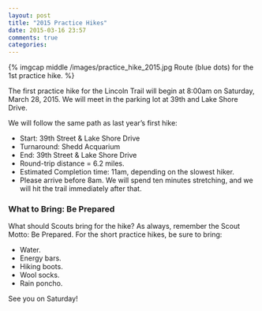 ```yaml
---
layout: post
title: "2015 Practice Hikes"
date: 2015-03-16 23:57
comments: true
categories: 
---
```

{% imgcap middle /images/practice_hike_2015.jpg Route (blue dots) for the 1st practice hike. %}

The first practice hike for the Lincoln Trail will begin at 8:00am on Saturday, March 28, 2015. We will meet in the parking lot at 39th and Lake Shore Drive.
<!--more-->
We will follow the same path as last year’s first hike:

* Start: 39th Street & Lake Shore Drive
* Turnaround: Shedd Acquarium
* End: 39th Street & Lake Shore Drive
* Round-trip distance = 6.2 miles.
* Estimated Completion time: 11am, depending on the slowest hiker.
* Please arrive before 8am. We will spend ten minutes stretching, and we will hit the trail immediately after that.
 
### What to Bring: Be Prepared
What should Scouts bring for the hike? As always, remember the Scout Motto: Be Prepared. For the short practice hikes, be sure to bring:

* Water.
* Energy bars.
* Hiking boots.
* Wool socks.
* Rain poncho.

See you on Saturday!
